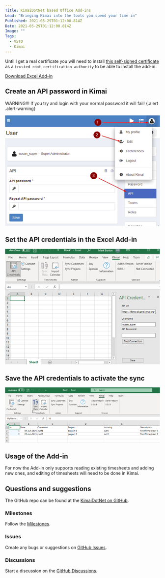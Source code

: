 ```yaml
---
Title: KimaiDotNet based Office Add-ins
Lead: "Bringing Kimai into the tools you spend your time in"
Published: 2021-05-29T01:12:00.814Z
Date: 2021-05-29T01:12:00.814Z
Image: ""
Tags:
  - VSTO
  - Kimai
---
```


Until I get a real certificate you will need to install [this self-signed certificate](../assets/KimaiExcel/mburton_cert.cer) as a `trusted root certification authority` to be able to install the add-in.

[Download Excel Add-in](../assets/KimaiExcel/MarkZither.KimaiDotNet.ExcelAddin.vsto)

## Create an API password in Kimai
WARNING!!! If you try and login with your normal password it will fail! {.alert .alert-warning}

![Create an API Password in Kimai](../assets/images/kimai_set_api_password.png)

## Set the API credentials in the Excel Add-in
![Set the API credentials in the Excel Add-in](../assets/images/set_the_api_credentials_in_the_excel_addin.png)

## Save the API credentials to activate the sync
![Set the API credentials in the Excel Add-in](../assets/images/kimai_first_sync.png)

## Usage of the Add-in
For now the Add-in only supports reading existing timesheets and adding new ones, and editing of timesheets will need to be done in Kimai.

## Questions and suggestions
The GitHub repo can be found at the
[KimaiDotNet on GitHub](https://github.com/MarkZither/KimaiDotNet).

### Milestones
Follow the [Milestones](https://github.com/MarkZither/KimaiDotNet/milestones).

### Issues
Create any bugs or suggestions on [GitHub Issues](https://github.com/MarkZither/KimaiDotNet/issues).

### Discussions
Start a discussion on the [GitHub Discussions](https://github.com/MarkZither/KimaiDotNet/discussions).